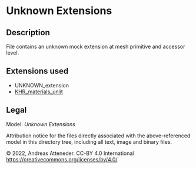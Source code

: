 # Unknown Extensions

## Description

File contains an unknown mock extension at mesh primitive and accessor level.

## Extensions used

- UNKNOWN_extension
- [KHR_materials_unlit](https://github.com/KhronosGroup/glTF/blob/main/extensions/2.0/Khronos/KHR_materials_unlit/README.md)

## Legal

Model: *Unknown Extensions*

Attribution notice for the files directly associated with the above-referenced model in this directory tree, including all text, image and binary files.

&copy; 2022, Andreas Atteneder. CC-BY 4.0 International <https://creativecommons.org/licenses/by/4.0/>.
